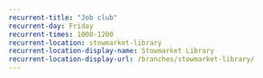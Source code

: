 ```yaml
---
recurrent-title: "Job club"
recurrent-day: Friday
recurrent-times: 1000-1200
recurrent-location: stowmarket-library
recurrent-location-display-name: Stowmarket Library
recurrent-location-display-url: /branches/stowmarket-library/
---
```

